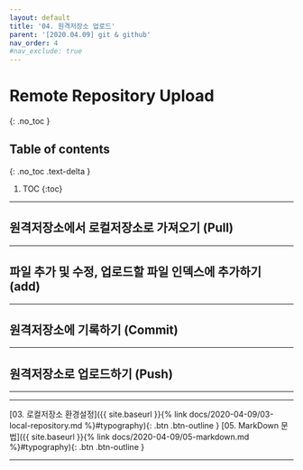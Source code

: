 ```yaml
---
layout: default
title: '04. 원격저장소 업로드'
parent: '[2020.04.09] git & github'
nav_order: 4
#nav_exclude: true
---
```


# Remote Repository Upload
{: .no_toc }

## Table of contents
{: .no_toc .text-delta }

1. TOC
{:toc}

---

## 원격저장소에서 로컬저장소로 가져오기 (Pull)

---

## 파일 추가 및 수정, 업로드할 파일 인덱스에 추가하기 (add)

---

## 원격저장소에 기록하기 (Commit)

---

## 원격저장소로 업로드하기 (Push)

---

---

[03. 로컬저장소 환경설정]({{ site.baseurl }}{% link docs/2020-04-09/03-local-repository.md %}#typography){: .btn .btn-outline }
[05. MarkDown 문법]({{ site.baseurl }}{% link docs/2020-04-09/05-markdown.md %}#typography){: .btn .btn-outline }

---